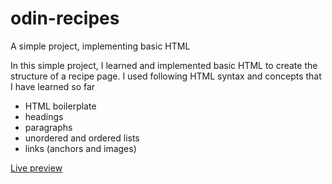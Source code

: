 # odin-recipes
A simple project, implementing basic HTML

In this simple project, I learned and implemented basic HTML to create the structure of a recipe page.
I used following HTML syntax and concepts that I have learned so far
- HTML boilerplate
- headings
- paragraphs
- unordered and ordered lists
- links (anchors and images)

[Live preview](https://norphel.github.io/odin-recipes/)